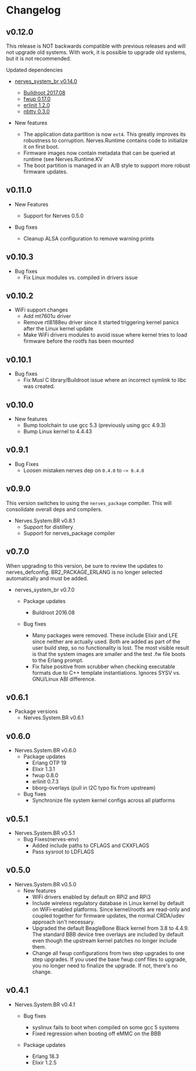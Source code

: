 # Changelog

## v0.12.0

This release is NOT backwards compatible with previous releases and will not
upgrade old systems. With work, it is possible to upgrade old systems, but it is
not recommended.

  Updated dependencies
  * [nerves_system_br v0.14.0](https://github.com/nerves-project/nerves_system_br/releases/tag/v0.14.0)
    * [Buildroot 2017.08](https://git.busybox.net/buildroot/plain/CHANGES?id=2017.08)
    * [fwup 0.17.0](https://github.com/fhunleth/fwup/releases/tag/v0.17.0)
    * [erlinit 1.2.0](https://github.com/nerves-project/erlinit/releases/tag/v1.2.0)
    * [nbtty 0.3.0](https://github.com/fhunleth/nbtty/releases/tag/v0.3.0)

  * New features
    * The application data partition is now `ext4`. This greatly improves its
      robustness to corruption. Nerves.Runtime contains code to initialize it on
      first boot.
    * Firmware images now contain metadata that can be queried at runtime (see
      Nerves.Runtime.KV
    * The boot partition is managed in an A/B style to support more robust
      firmware updates.

## v0.11.0
  * New Features
    * Support for Nerves 0.5.0

  * Bug fixes
    * Cleanup ALSA configuration to remove warning prints

## v0.10.3

  * Bug fixes
    * Fix Linux modules vs. compiled in drivers issue

## v0.10.2

  * WiFi support changes
    * Add mt7601u driver
    * Remove rtl8188eu driver since it started triggering kernel panics after
      the Linux kernel update
    * Make WiFi drivers modules to avoid issue where kernel tries to load
      firmware before the rootfs has been mounted

## v0.10.1

  * Bug fixes
    * Fix Musl C library/Buildroot issue where an incorrect symlink to libc was
      created.

## v0.10.0

  * New features
    * Bump toolchain to use gcc 5.3 (previously using gcc 4.9.3)
    * Bump Linux kernel to 4.4.43

## v0.9.1
* Bug Fixes
  * Loosen mistaken nerves dep on `0.4.0` to `~> 0.4.0`

## v0.9.0

This version switches to using the `nerves_package` compiler. This will
consolidate overall deps and compilers.

  * Nerves.System.BR v0.8.1
    * Support for distillery
    * Support for nerves_package compiler

## v0.7.0

When upgrading to this version, be sure to review the updates to
nerves_defconfig. BR2_PACKAGE_ERLANG is no longer selected automatically and
must be added.

  * nerves_system_br v0.7.0
    * Package updates
      * Buildroot 2016.08

    * Bug fixes
      * Many packages were removed. These include Elixir and LFE since neither are
        actually used. Both are added as part of the user build step, so no
        functionality is lost. The most visible result is that the system images
        are smaller and the test .fw file boots to the Erlang prompt.
      * Fix false positive from scrubber when checking executable formats due to
        C++ template instantiations. Ignores SYSV vs. GNU/Linux ABI difference.

## v0.6.1

  * Package versions
    * Nerves.System.BR v0.6.1

## v0.6.0
  * Nerves.System.BR v0.6.0
    * Package updates
      * Erlang OTP 19
      * Elixir 1.3.1
      * fwup 0.8.0
      * erlinit 0.7.3
      * bborg-overlays (pull in I2C typo fix from upstream)
    * Bug fixes
      * Synchronize file system kernel configs across all platforms


## v0.5.1
  * Nerves.System.BR v0.5.1
    * Bug Fixes(nerves-env)
      * Added include paths to CFLAGS and CXXFLAGS
      * Pass sysroot to LDFLAGS

## v0.5.0
  * Nerves.System.BR v0.5.0
    * New features
      * WiFi drivers enabled by default on RPi2 and RPi3
      * Include wireless regulatory database in Linux kernel by default
        on WiFi-enabled platforms. Since kernel/rootfs are read-only and
        coupled together for firmware updates, the normal CRDA/udev approach
        isn't necessary.
      * Upgraded the default BeagleBone Black kernel from 3.8 to 4.4.9. The
        standard BBB device tree overlays are included by default even though the
        upstream kernel patches no longer include them.
      * Change all fwup configurations from two step upgrades to one step
        upgrades. If you used the base fwup.conf files to upgrade, you no
        longer need to finalize the upgrade. If not, there's no change.

## v0.4.1

  * Nerves.System.BR v0.4.1
    * Bug fixes
      * syslinux fails to boot when compiled on some gcc 5 systems
      * Fixed regression when booting off eMMC on the BBB

    * Package updates
      * Erlang 18.3
      * Elixir 1.2.5
